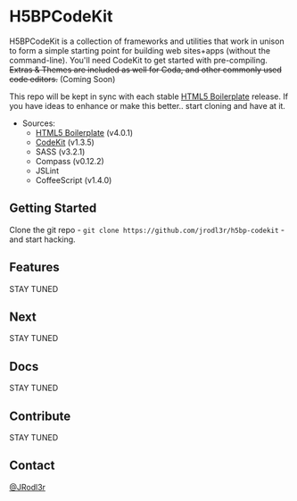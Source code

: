 # H5BPCodeKit
H5BPCodeKit is a collection of frameworks and utilities that work in
unison to form a simple starting point for building web sites+apps
(without the command-line). You'll need CodeKit to get started with
pre-compiling. ~~Extras & Themes are included as well for Coda, and
other commonly used code editors.~~ (Coming Soon)

This repo will be kept in sync with each stable
[HTML5 Boilerplate](https://github.com/h5bp/html5-boilerplate) release.
If you have ideas to enhance or make this better.. start cloning and
have at it.

* Sources:
  * [HTML5 Boilerplate](http://html5boilerplate.com) (v4.0.1)
  * [CodeKit](http://incident57.com/codekit) (v1.3.5)
  * SASS (v3.2.1)
  * Compass (v0.12.2)
  * JSLint
  * CoffeeScript (v1.4.0)


## Getting Started

Clone the git repo - `git clone https://github.com/jrodl3r/h5bp-codekit` -
and start hacking.


## Features

STAY TUNED


## Next

STAY TUNED


## Docs

STAY TUNED


## Contribute

STAY TUNED


## Contact

[@JRodl3r](http://twitter.com/JRodl3r)